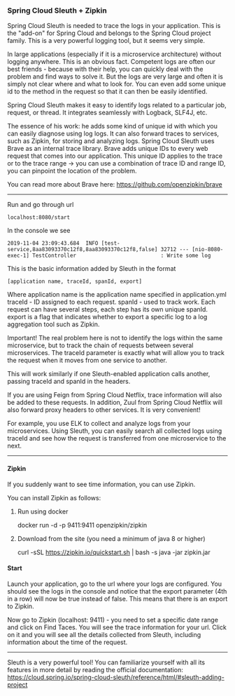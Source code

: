 ### Spring Cloud Sleuth + Zipkin

Spring Cloud Sleuth is needed to trace the logs in your application.
This is the "add-on" for Spring Cloud and belongs to the Spring Cloud project family.
This is a very powerful logging tool, but it seems very simple.

In large applications (especially if it is a microservice architecture) without logging anywhere. This is an obvious fact.
Competent logs are often our best friends - because with their help, you can quickly deal with the problem and find ways to solve it.
But the logs are very large and often it is simply not clear where and what to look for. You can even add some unique id to the method in the request so that it can then be easily identified.

Spring Cloud Sleuth makes it easy to identify logs related to a particular job, request, or thread.
It integrates seamlessly with Logback, SLF4J, etc.

The essence of his work: he adds some kind of unique id with which you can easily diagnose using log logs.
It can also forward traces to services, such as Zipkin, for storing and analyzing logs.
Spring Cloud Sleuth uses Brave as an internal trace library.
Brave adds unique IDs to every web request that comes into our application.
This unique ID applies to the trace or to the trace range -> you can use a combination of trace ID and range ID, you can pinpoint the location of the problem.

You can read more about Brave here:
https://github.com/openzipkin/brave

___

Run and go through url 

    localhost:8080/start

In the console we see

    2019-11-04 23:09:43.684  INFO [test-service,8aa83093370c12f8,8aa83093370c12f8,false] 32712 --- [nio-8080-exec-1] TestController                           : Write some log

This is the basic information added by Sleuth in the format

    [application name, traceId, spanId, export]

Where
application name is the application name specified in application.yml
traceId - ID assigned to each request.
spanId - used to track work. Each request can have several steps, each step has its own unique spanId.
export is a flag that indicates whether to export a specific log to a log aggregation tool such as Zipkin.

Important!
The real problem here is not to identify the logs within the same microservice, but to track the chain of requests between several microservices.
The traceId parameter is exactly what will allow you to track the request when it moves from one service to another.

This will work similarly if one Sleuth-enabled application calls another, passing traceId and spanId in the headers.

If you are using Feign from Spring Cloud Netflix, trace information will also be added to these requests. In addition, Zuul from Spring Cloud Netflix will also forward proxy headers to other services. It is very convenient!


For example, you use ELK to collect and analyze logs from your microservices. Using Sleuth, you can easily search all collected logs using traceId and see how the request is transferred from one microservice to the next.

___

#### Zipkin

If you suddenly want to see time information, you can use Zipkin.

You can install Zipkin as follows:

1) Run using docker

    
    docker run -d -p 9411:9411 openzipkin/zipkin
    
2) Download from the site (you need a minimum of java 8 or higher)

    
    curl -sSL https://zipkin.io/quickstart.sh | bash -s
    java -jar zipkin.jar
    

#### Start

Launch your application, go to the url where your logs are configured.
You should see the logs in the console and notice that the export parameter (4th in a row) will now be true instead of false. This means that there is an export to Zipkin.

Now go to Zipkin (localhost: 9411) - you need to set a specific date range and click on Find Taces.
You will see the trace information for your url. Click on it and you will see all the details collected from Sleuth, including information about the time of the request.

___

Sleuth is a very powerful tool!
You can familiarize yourself with all its features in more detail by reading the official documentation:
https://cloud.spring.io/spring-cloud-sleuth/reference/html/#sleuth-adding-project
